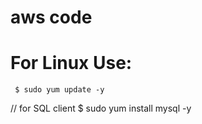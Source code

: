 # aws code

# For Linux Use:
     $ sudo yum update -y
// for SQL client
     $ sudo yum install mysql -y
     
     

